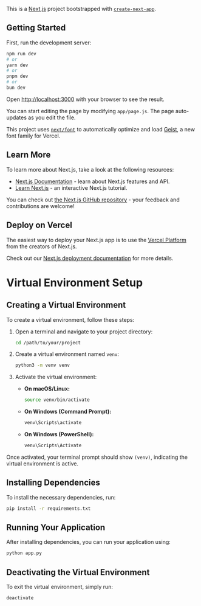 This is a [Next.js](https://nextjs.org) project bootstrapped with [`create-next-app`](https://github.com/vercel/next.js/tree/canary/packages/create-next-app).

## Getting Started

First, run the development server:

```bash
npm run dev
# or
yarn dev
# or
pnpm dev
# or
bun dev
```

Open [http://localhost:3000](http://localhost:3000) with your browser to see the result.

You can start editing the page by modifying `app/page.js`. The page auto-updates as you edit the file.

This project uses [`next/font`](https://nextjs.org/docs/app/building-your-application/optimizing/fonts) to automatically optimize and load [Geist](https://vercel.com/font), a new font family for Vercel.

## Learn More

To learn more about Next.js, take a look at the following resources:

- [Next.js Documentation](https://nextjs.org/docs) - learn about Next.js features and API.
- [Learn Next.js](https://nextjs.org/learn) - an interactive Next.js tutorial.

You can check out [the Next.js GitHub repository](https://github.com/vercel/next.js) - your feedback and contributions are welcome!

## Deploy on Vercel

The easiest way to deploy your Next.js app is to use the [Vercel Platform](https://vercel.com/new?utm_medium=default-template&filter=next.js&utm_source=create-next-app&utm_campaign=create-next-app-readme) from the creators of Next.js.

Check out our [Next.js deployment documentation](https://nextjs.org/docs/app/building-your-application/deploying) for more details.


# Virtual Environment Setup

## Creating a Virtual Environment
To create a virtual environment, follow these steps:

1. Open a terminal and navigate to your project directory:
   ```bash
   cd /path/to/your/project
   ```

2. Create a virtual environment named `venv`:
   ```bash
   python3 -m venv venv
   ```

3. Activate the virtual environment:
   - **On macOS/Linux:**
     ```bash
     source venv/bin/activate
     ```
   - **On Windows (Command Prompt):**
     ```cmd
     venv\Scripts\activate
     ```
   - **On Windows (PowerShell):**
     ```powershell
     venv\Scripts\Activate
     ```

Once activated, your terminal prompt should show `(venv)`, indicating the virtual environment is active.

## Installing Dependencies
To install the necessary dependencies, run:
```bash
pip install -r requirements.txt
```

## Running Your Application
After installing dependencies, you can run your application using:
```bash
python app.py
```

## Deactivating the Virtual Environment
To exit the virtual environment, simply run:
```bash
deactivate
```
